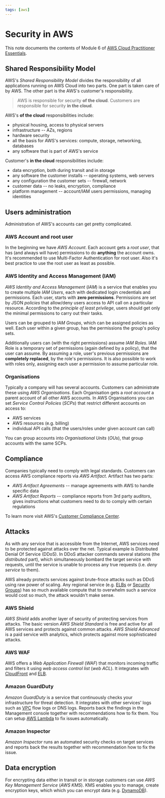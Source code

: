 ```yaml
---
tags: [aws]
---
```


# Security in AWS

This note documents the contents of Module 6 of [AWS Cloud Practitioner
Essentials](./sources/aws_cloud_practitioner.md).

## Shared Responsibility Model

AWS's *Shared Responsibility Model* divides the responsibility of all
applications running on AWS Cloud into two parts. One part is taken care of by
AWS. The other part is the AWS's customer's responsibility.

> AWS is responsible for security **of the cloud**. Customers are responsible for
> security **in the cloud**.

AWS's **of the cloud** responsibilities include:
- physical housing, access to physical servers
- infrastructure -- AZs, regions
- hardware security
- all the basis for AWS's services: compute, storage, networking, databases
- any software that is part of AWS's service

Customer's **in the cloud** responsibilities include:
- data encryption, both during transit and in storage
- any software the customer installs -- operating systems, web servers
- any configuration the customer sets -- firewall, network
- customer data -- no leaks, encryption, compliance
- platform management -- account/IAM users permissions, managing identities

## Users administration

Administration of AWS's accounts can get pretty complicated.

### AWS Account and root user

In the beginning we have *AWS Account*. Each account gets a *root user*, that
has (and always will have) permissions to do **anything** the account owns. It's
recommended to use Multi-Factor Authentication for root user. Also it's best
practice to use the root user as least as possible.

### AWS Identity and Access Management (IAM)

*AWS Identity and Access Management* (*IAM*) is a service that enables you to
create multiple *IAM Users*, each with dedicated login credentials and
permissions. Each user, starts with **zero permissions**. Permissions are set by
JSON *policies* that allow/deny users access to API call on a particular
resource. According to the *principle of least privilege*, users should get only
the minimal permissions to carry out their tasks.

Users can be grouped to *IAM Groups*, which can be assigned policies as well.
Each user within a given group, has the permissions the group's policy sets.

Additionally users can (with the right permissions) assume *IAM Roles*. IAM Role
is a temporary set of permissions (again defined by a policy), that the user can
assume. By assuming a role, user's previous permissions are **completely
replaced**, by the role's permissions. It is also possible to work with roles
only, assigning each user a permission to assume particular role.

### Organisations

Typically a company will has several accounts. Customers can administrate these
using *AWS Organisations*. Each Organisation gets a *root account* a parent
account of all other AWS accounts. In AWS Organisations you can set *Service
Control Policies* (*SCPs*) that restrict different accounts on access to:

- AWS services
- AWS resources (e.g. billing)
- individual API calls (that the users/roles under given account can call)

You can group accounts into *Organisational Units* (*OUs*), that group accounts
with the same SCPs.

## Compliance

Companies typically need to comply with legal standards. Customers can access
AWS compliance reports via *AWS Artifact*. Artifact has two parts:

- *AWS Artifact Agreements* -- manage agreements with AWS to handle specific
  data
- *AWS Artifact Reports* -- compliance reports from 3rd party auditors, gives
  instructions what customers need to do to comply with certain regulations

To learn more visit AWS's [Customer Compliance
Center](https://aws.amazon.com/compliance/customer-center/).

## Attacks

As with any service that is accessible from the Internet, AWS services need to
be protected against attacks over the net. Typical example is Distributed Denial
Of Service (DDoS). In DDoS attacker commands several stations (the *distributed*
part), which simultaneously bombard the target service with requests, until the
service is unable to process any true requests (i.e. *deny service* to them).

AWS already protects services against brute-froce attacks such as DDoS using raw
power of scaling. Any regional service (e.g. [ELBs](./aws_computing.md) or
[Security Groups](./aws_networking.md)) has so much available compute that to
overwhelm such a service would cost so much, the attack wouldn't make sense.

### AWS Shield

*AWS Shield* adds another layer of security of protecting services from attacks.
The basic version *AWS Shield Standard* is free and active for all AWS services
and protects against common attacks. *AWS Shield Advanced* is a paid service
with analytics, which protects against more sophisticated attacks.

### AWS WAF

AWS offers a *Web Application Firewall* (*WAF*) that monitors incoming traffic
and filters it using *web access control list* (*web ACL*). It integrates with
[CloudFront](./aws_infrastructure.md) and [ELB](./aws_computing.md).

### Amazon GuardDuty

*Amazon GuardDuty* is a service that continuously checks your infrastructure for
threat detection. It integrates with other services' logs such as
[VPC](./aws_infrastructure.md) flow logs or DNS logs. Reports back the findings
in the Management console together with recommendations how to fix them. You can
setup [AWS Lambda](./aws_computing.md) to fix issues automatically.

### Amazon Inspector

*Amazon Inspector* runs an automated security checks on target services and
reports back the results together with recommendation how to fix the issue.

## Data encryption

For encrypting data either in transit or in storage customers can use *AWS Key
Management Service* (*AWS KMS*). KMS enables you to manage, create encryption
keys, which which you can encrypt data (e.g. [DynamoDB](./aws_storage.md)).


